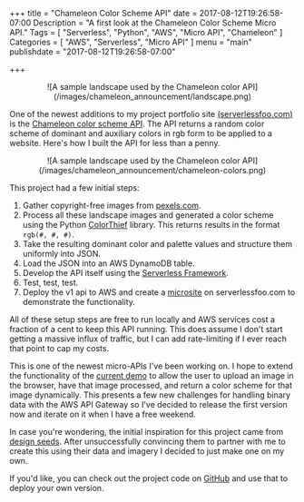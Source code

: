 +++
title = "Chameleon Color Scheme API"
date = 2017-08-12T19:26:58-07:00
Description = "A first look at the Chameleon Color Scheme Micro API."
Tags = [
  "Serverless",
  "Python",
  "AWS",
  "Micro API",
  "Chameleon"
]
Categories = [
  "AWS",
  "Serverless",
  "Micro API"
]
menu = "main"
publishdate = "2017-08-12T19:26:58-07:00"

+++


<center>![A sample landscape used by the Chameleon color API](/images/chameleon_announcement/landscape.png)</center>

One of the newest additions to my project portfolio site [(serverlessfoo.com)](serverlessfoo.com) is the [Chameleon color scheme API](https://www.serverlessfoo.com/projects/chameleon/index.html). The API returns a random color scheme of dominant and auxiliary colors in rgb form to be applied to a website. Here's how I built the API for less than a penny.

<!--more-->

<center>![A sample landscape used by the Chameleon color API](/images/chameleon_announcement/chameleon-colors.png)</center>

This project had a few initial steps:

1. Gather copyright-free images from [pexels.com](https://www.pexels.com/). 
2. Process all these landscape images and generated a color scheme using the Python [ColorThief](https://github.com/fengsp/color-thief-py) library. This returns results in the format `rgb(#, #, #)`.
3. Take the resulting dominant color and palette values and structure them uniformly into JSON.
4. Load the JSON into an AWS DynamoDB table.
5. Develop the API itself using the [Serverless Framework](serverless.com).
6. Test, test, test. 
7. Deploy the v1 api to AWS and create a [microsite]((https://www.serverlessfoo.com/projects/chameleon/index.html)) on serverlessfoo.com to demonstrate the functionality.

All of these setup steps are free to run locally and AWS services cost a fraction of a cent to keep this API running. This does assume I don't start getting a massive influx of traffic, but I can add rate-limiting if I ever reach that point to cap my costs.

This is one of the newest micro-APIs I've been working on. I hope to extend the functionality of the [current demo](https://www.serverlessfoo.com/projects/chameleon/index.html) to allow the user to upload an image in the browser, have that image processed, and return a color scheme for that image dynamically. This presents a few new challenges for handling binary data with the AWS API Gateway so I've decided to release the first version now and iterate on it when I have a free weekend.

In case you're wondering, the initial inspiration for this project came from [design seeds](design-seeds.com). After unsuccessfully convincing them to partner with me to create this using their data and imagery I decided to just make one on my own.

If you'd like, you can check out the project code on [GitHub](https://github.com/fernando-mc/color-scheme-api) and use that to deploy your own version.
